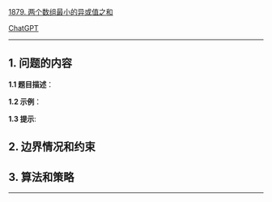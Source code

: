 [1879. 两个数组最小的异或值之和](https://leetcode.cn/problems/minimum-xor-sum-of-two-arrays)

[ChatGPT](chat.openai.com)

---

## 1. 问题的内容
**1.1 题目描述**：

**1.2 示例**：

**1.3 提示**:

## 2. 边界情况和约束


## 3. 算法和策略

---

